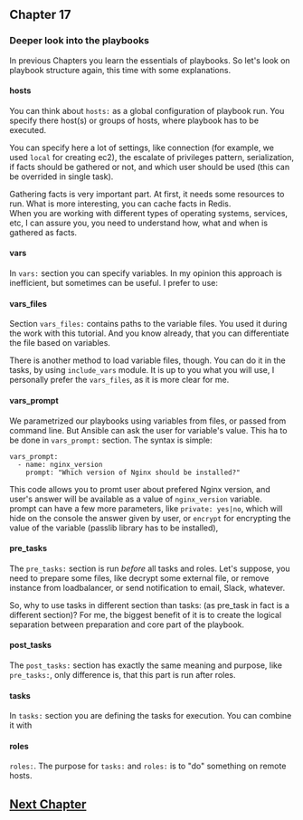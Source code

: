 ## Chapter 17
### Deeper look into the playbooks

In previous Chapters you learn the essentials of playbooks. So let's look
on playbook structure again, this time with some explanations.

#### hosts

You can think about `hosts:` as a global configuration of playbook run. You
specify there host(s) or groups of hosts, where playbook has to be executed.

You can specify here a lot of settings, like connection (for example, we used
`local` for creating ec2), the escalate of privileges pattern, serialization,
if facts should be gathered or not, and which user should be used (this can
be overrided in single task).

Gathering facts is very important part. At first, it needs some resources to
run. What is more interesting, you can cache facts in Redis.  
When you are working with different types of operating systems, services, etc,
I can assure you, you need to understand how, what and when is gathered as
facts.

#### vars

In `vars:` section you can specify variables. In my opinion this approach is
inefficient, but sometimes can be useful. I prefer to use:

#### vars_files

Section `vars_files:` contains paths to the variable files. You used it during
the work with this tutorial. And you know already, that you can differentiate
the file based on variables.

There is another method to load variable files, though. You can do it in the
tasks, by using `include_vars` module. It is up to you what you will use, I
personally prefer the `vars_files`, as it is more clear for me.

#### vars_prompt

We parametrized our playbooks using variables from files, or passed from
command line. But Ansible can ask the user for variable's value.
This ha to be done in `vars_prompt:` section. The syntax is simple:

```
vars_prompt:
  - name: nginx_version
    prompt: "Which version of Nginx should be installed?"
```

This code allows you to promt user about prefered Nginx version, and user's
answer will be available as a value of `nginx_version` variable.  
prompt can have a few more parameters, like `private: yes|no`, which will
hide on the console the answer given by user, or `encrypt` for encrypting the
value of the variable (passlib library has to be installed),

#### pre_tasks

The `pre_tasks:` section is run _before_ all tasks and roles. Let's suppose,
you need to prepare some files, like decrypt some external file, or remove
instance from loadbalancer, or send notification to email, Slack, whatever.

So, why to use tasks in different section than tasks: (as pre_task in fact is
a different section)? For me, the biggest benefit of it is to create the
logical separation between preparation and core part of the playbook.

#### post_tasks

The `post_tasks:` section has exactly the same meaning and purpose, like
`pre_tasks:`, only difference is, that this part is run after roles.

#### tasks

In `tasks:` section you are defining the tasks for execution. You can
combine it with

#### roles

`roles:`. The purpose for `tasks:` and `roles:` is to "do" something on remote
hosts.

## [Next Chapter](../Chapter-18/README.md)
